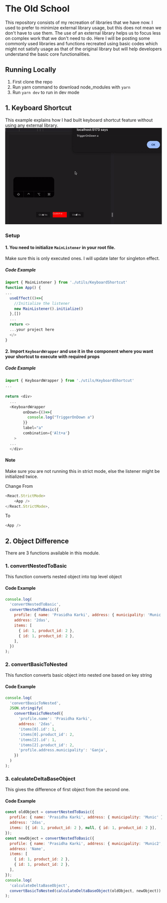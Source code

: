 # The Old School

This repository consists of my recreation of libraries that we have now. I used to prefer to minimize external library usage, but this does not mean we don't have to use them. The use of an external library helps us to focus less on complex work that we don't need to do. Here I will be posting some commonly used libraries and functions recreated using basic codes which might not satisfy usage as that of the original library but will help developers understand the basic core functionalities.

## Running Locally

1. First clone the repo
2. Run yarn command to download node_modules with `yarn`
3. Run `yarn dev` to run in dev mode

## 1. Keyboard Shortcut

This example explains how I had built keyboard shortcut feature without using any external library.
![](./example/assets/playback.gif)

### Setup

#### 1. You need to initialize `MainListener` in your root file.

Make sure this is only executed ones. I will update later for singleton effect.

##### Code Example

```javascript
import { MainListener } from './utils/KeyboardShortcut'
function App() {
...
  useEffect(()=>{
    //Initialize the listener
    new MainListener().initialize()
  },[])
  ...
  return <>
  ...your project here
  </>
}
```

#### 2. Import `KeyboardWrapper` and use it in the component where you want your shortcut to execute with required props

##### Code Example

```javascript
import { KeyboardWrapper } from './utils/KeyboardShortcut'
...

return <div>
  ...
  <KeyboardWrapper
        onDown={()=>{
          console.log("TriggerOnDown a")
        }}
        label="a"
        combination={'Alt+a'}
    >
  ...
  </div>
```

#### Note

Make sure you are not running this in strict mode, else the listener might be initialized twice.

Change From

```javascript
<React.StrictMode>
    <App />
</React.StrictMode>,
```

To

```javascript
<App />
```

## 2. Object Difference

There are 3 functions available in this module.

### 1. convertNestedToBasic

This function converts nested object into top level object

#### Code Example

```js
console.log(
  'convertNestedToBasic',
  convertNestedToBasic({
    profile: { name: 'Prasidha Karki', address: { municipality: 'Munic' } },
    address: '2das',
    items: [
      { id: 1, product_id: 2 },
      { id: 1, product_id: 2 },
    ],
  })
);
```

### 2. convertBasicToNested

This function converts basic object into nested one based on key string

#### Code Example

```js
console.log(
  'convertBasicToNested',
  JSON.stringify(
    convertBasicToNested({
      'profile.name': 'Prasidha Karki',
      address: '2das',
      'items[0].id': 1,
      'items[0].product_id': 2,
      'items[2].id': 1,
      'items[2].product_id': 2,
      'profile.address.municipality': 'Ganja',
    })
  )
);
```

### 3. calculateDeltaBaseObject

This gives the difference of first object from the second one.

#### Code Example

```js
const oldObject = convertNestedToBasic({
  profile: { name: 'Prasidha Karki', address: { municipality: 'Munic' } },
  address: '2das',
  items: [{ id: 1, product_id: 2 }, null, { id: 1, product_id: 2 }],
});
const newObject = convertNestedToBasic({
  profile: { name: 'Prasidha Karki', address: { municipality: 'Munic2', ward: 2 } },
  address: 'Name',
  items: [
    { id: 1, product_id: 2 },
    { id: 1, product_id: 2 },
  ],
});
console.log(
  'calculateDeltaBaseObject',
  convertBasicToNested(calculateDeltaBaseObject(oldObject, newObject))
);
```
